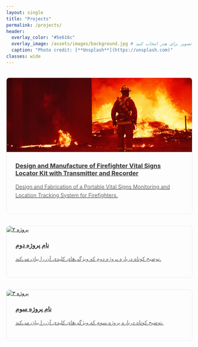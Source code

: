 ```yaml
---
layout: single
title: "Projects"
permalink: /projects/
header:
  overlay_color: "#5e616c"
  overlay_image: /assets/images/background.jpg # یک تصویر برای هدر انتخاب کنید
  caption: "Photo credit: [**Unsplash**](https://unsplash.com)"
classes: wide
---
```


<div class="projects-grid">
  
  <!-- پروژه ۱ -->
  <div class="project-card">
    <a href="/projects/project-1/">
      <img src="/assets/Projectsimages/FireMain.png" alt="Project1" class="project-image">
      <div class="project-content">
        <h3 class="project-title">Design and Manufacture of Firefighter Vital Signs Locator Kit with Transmitter and Recorder</h3>
        <p class="project-description">Design and Fabrication of a Portable Vital Signs Monitoring and Location Tracking System for Firefighters.</p>
      </div>
    </a>
  </div>

  <!-- پروژه ۲ -->
  <div class="project-card">
    <a href="/projects/project-2/">
      <img src="/assets/images/project2-thumb.jpg" alt="پروژه ۲" class="project-image">
      <div class="project-content">
        <h3 class="project-title">نام پروژه دوم</h3>
        <p class="project-description">توضیح کوتاه درباره پروژه دوم که ویژگی‌های کلیدی آن را بیان می‌کند.</p>
      </div>
    </a>
  </div>

  <!-- پروژه ۳ -->
  <div class="project-card">
    <a href="/projects/project-3/">
      <img src="/assets/images/project3-thumb.jpg" alt="پروژه ۳" class="project-image">
      <div class="project-content">
        <h3 class="project-title">نام پروژه سوم</h3>
        <p class="project-description">توضیح کوتاه درباره پروژه سوم که ویژگی‌های کلیدی آن را بیان می‌کند.</p>
      </div>
    </a>
  </div>

</div>

<style>
.projects-grid {
  display: grid;
  grid-template-columns: repeat(auto-fill, minmax(300px, 1fr));
  gap: 2rem;
  margin-top: 2rem;
}

.project-card {
  border: 1px solid #eaeaea;
  border-radius: 8px;
  overflow: hidden;
  transition: transform 0.3s ease, box-shadow 0.3s ease;
}

.project-card:hover {
  transform: translateY(-5px);
  box-shadow: 0 10px 20px rgba(0,0,0,0.1);
}

.project-image {
  width: 100%;
  height: 200px;
  object-fit: cover;
}

.project-content {
  padding: 1.5rem;
}

.project-title {
  margin-top: 0;
  color: #333;
}

.project-description {
  color: #666;
  line-height: 1.6;
}
</style>